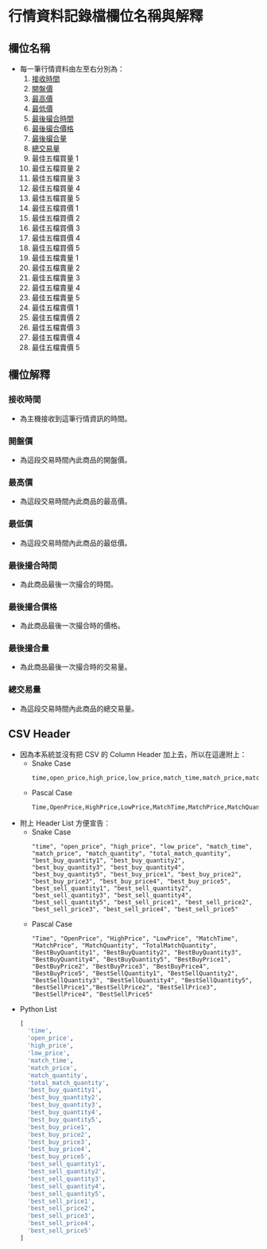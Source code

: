 # 行情資料記錄檔欄位名稱與解釋

## 欄位名稱
+ 每一筆行情資料由左至右分別為：
  1. [接收時間](#接收時間)
  2. [開盤價](#開盤價)
  3. [最高價](#最高價)
  4. [最低價](#最低價)
  5. [最後撮合時間](#最後撮合時間)
  6. [最後撮合價格](#最後撮合價格)
  7. [最後撮合量](#最後撮合量)
  8. [總交易量](#總交易量)
  9. 最佳五檔買量 1
  10. 最佳五檔買量 2
  11. 最佳五檔買量 3
  12. 最佳五檔買量 4
  13. 最佳五檔買量 5
  14. 最佳五檔買價 1
  15. 最佳五檔買價 2
  16. 最佳五檔買價 3
  17. 最佳五檔買價 4
  18. 最佳五檔買價 5
  19. 最佳五檔賣量 1
  20. 最佳五檔賣量 2
  21. 最佳五檔賣量 3
  22. 最佳五檔賣量 4
  23. 最佳五檔賣量 5
  24. 最佳五檔賣價 1
  25. 最佳五檔賣價 2
  26. 最佳五檔賣價 3
  27. 最佳五檔賣價 4
  28. 最佳五檔賣價 5

## 欄位解釋
### 接收時間
+ 為主機接收到這筆行情資訊的時間。

### 開盤價
+ 為這段交易時間內此商品的開盤價。

### 最高價
+ 為這段交易時間內此商品的最高價。

### 最低價
+ 為這段交易時間內此商品的最低價。

### 最後撮合時間
+ 為此商品最後一次撮合的時間。

### 最後撮合價格
+ 為此商品最後一次撮合時的價格。

### 最後撮合量
+ 為此商品最後一次撮合時的交易量。

### 總交易量
+ 為這段交易時間內此商品的總交易量。

## CSV Header
+ 因為本系統並沒有把 CSV 的 Column Header 加上去，所以在這邊附上：
  + Snake Case
    ```
    time,open_price,high_price,low_price,match_time,match_price,match_quantity,total_match_quantity,best_buy_quantity1,best_buy_quantity2,best_buy_quantity3,best_buy_quantity4,best_buy_quantity5,best_buy_price1,best_buy_price2,best_buy_price3,best_buy_price4,best_buy_price5,best_sell_quantity1,best_sell_quantity2,best_sell_quantity3,best_sell_quantity4,best_sell_quantity5,best_sell_price1,best_sell_price2,best_sell_price3,best_sell_price4,best_sell_price5
    ```
  + Pascal Case
    ```
    Time,OpenPrice,HighPrice,LowPrice,MatchTime,MatchPrice,MatchQuantity,TotalMatchQuantity,BestBuyQuantity1,BestBuyQuantity2,BestBuyQuantity3,BestBuyQuantity4,BestBuyQuantity5,BestBuyPrice1,BestBuyPrice2,BestBuyPrice3,BestBuyPrice4,BestBuyPrice5,BestSellQuantity1,BestSellQuantity2,BestSellQuantity3,BestSellQuantity4,BestSellQuantity5,BestSellPrice1,BestSellPrice2,BestSellPrice3,BestSellPrice4,BestSellPrice5
    ```
+ 附上 Header List 方便宣告：
  + Snake Case
    ```
    "time", "open_price", "high_price", "low_price", "match_time", "match_price", "match_quantity", "total_match_quantity", "best_buy_quantity1", "best_buy_quantity2", "best_buy_quantity3", "best_buy_quantity4", "best_buy_quantity5", "best_buy_price1", "best_buy_price2", "best_buy_price3", "best_buy_price4", "best_buy_price5", "best_sell_quantity1", "best_sell_quantity2", "best_sell_quantity3", "best_sell_quantity4", "best_sell_quantity5", "best_sell_price1", "best_sell_price2", "best_sell_price3", "best_sell_price4", "best_sell_price5"
    ```
  + Pascal Case
    ```
    "Time", "OpenPrice", "HighPrice", "LowPrice", "MatchTime", "MatchPrice", "MatchQuantity", "TotalMatchQuantity", "BestBuyQuantity1", "BestBuyQuantity2", "BestBuyQuantity3", "BestBuyQuantity4", "BestBuyQuantity5", "BestBuyPrice1", "BestBuyPrice2", "BestBuyPrice3", "BestBuyPrice4", "BestBuyPrice5", "BestSellQuantity1", "BestSellQuantity2", "BestSellQuantity3", "BestSellQuantity4", "BestSellQuantity5", "BestSellPrice1","BestSellPrice2", "BestSellPrice3", "BestSellPrice4", "BestSellPrice5"
    ```
+ Python List
  ```python
  [
    'time',
    'open_price',
    'high_price',
    'low_price',
    'match_time',
    'match_price',
    'match_quantity',
    'total_match_quantity',
    'best_buy_quantity1',
    'best_buy_quantity2',
    'best_buy_quantity3',
    'best_buy_quantity4',
    'best_buy_quantity5',
    'best_buy_price1',
    'best_buy_price2',
    'best_buy_price3',
    'best_buy_price4',
    'best_buy_price5',
    'best_sell_quantity1',
    'best_sell_quantity2',
    'best_sell_quantity3',
    'best_sell_quantity4',
    'best_sell_quantity5',
    'best_sell_price1',
    'best_sell_price2',
    'best_sell_price3',
    'best_sell_price4',
    'best_sell_price5'
  ]
  ```
